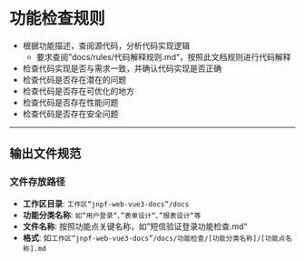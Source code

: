 # 功能检查规则
- 根据功能描述，查阅源代码，分析代码实现逻辑
  - 要求查阅”docs/rules/代码解释规则.md“，按照此文档规则进行代码解释
- 检查代码实现是否与需求一致，并确认代码实现是否正确
- 检查代码是否存在潜在的问题
- 检查代码是否存在可优化的地方
- 检查代码是否存在性能问题
- 检查代码是否存在安全问题
---
## 输出文件规范
### 文件存放路径
*   **工作区目录**: `工作区“jnpf-web-vue3-docs”/docs`
*   **功能分类名称**: `如“用户登录“、”表单设计“、”报表设计“等`
*   **文件名称**: 按照功能点关键名称，如”短信验证登录功能检查.md“
*   **格式**: 如`工作区“jnpf-web-vue3-docs”/docs/功能检查/[功能分类名称]/[功能点名称].md`